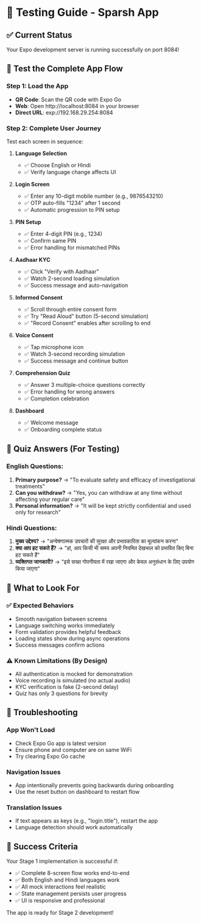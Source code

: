# 🧪 Testing Guide - Sparsh App

## ✅ **Current Status**

Your Expo development server is running successfully on port 8084!

## 📱 **Test the Complete App Flow**

### Step 1: Load the App

- **QR Code**: Scan the QR code with Expo Go
- **Web**: Open http://localhost:8084 in your browser
- **Direct URL**: exp://192.168.29.254:8084

### Step 2: Complete User Journey

Test each screen in sequence:

1. **Language Selection**

   - ✅ Choose English or Hindi
   - ✅ Verify language change affects UI

2. **Login Screen**

   - ✅ Enter any 10-digit mobile number (e.g., 9876543210)
   - ✅ OTP auto-fills "1234" after 1 second
   - ✅ Automatic progression to PIN setup

3. **PIN Setup**

   - ✅ Enter 4-digit PIN (e.g., 1234)
   - ✅ Confirm same PIN
   - ✅ Error handling for mismatched PINs

4. **Aadhaar KYC**

   - ✅ Click "Verify with Aadhaar"
   - ✅ Watch 2-second loading simulation
   - ✅ Success message and auto-navigation

5. **Informed Consent**

   - ✅ Scroll through entire consent form
   - ✅ Try "Read Aloud" button (5-second simulation)
   - ✅ "Record Consent" enables after scrolling to end

6. **Voice Consent**

   - ✅ Tap microphone icon
   - ✅ Watch 3-second recording simulation
   - ✅ Success message and continue button

7. **Comprehension Quiz**

   - ✅ Answer 3 multiple-choice questions correctly
   - ✅ Error handling for wrong answers
   - ✅ Completion celebration

8. **Dashboard**
   - ✅ Welcome message
   - ✅ Onboarding complete status

## 🎯 **Quiz Answers (For Testing)**

### English Questions:

1. **Primary purpose?** → "To evaluate safety and efficacy of investigational treatments"
2. **Can you withdraw?** → "Yes, you can withdraw at any time without affecting your regular care"
3. **Personal information?** → "It will be kept strictly confidential and used only for research"

### Hindi Questions:

1. **मुख्य उद्देश्य?** → "अन्वेषणात्मक उपचारों की सुरक्षा और प्रभावकारिता का मूल्यांकन करना"
2. **क्या आप हट सकते हैं?** → "हां, आप किसी भी समय अपनी नियमित देखभाल को प्रभावित किए बिना हट सकते हैं"
3. **व्यक्तिगत जानकारी?** → "इसे सख्त गोपनीयता में रखा जाएगा और केवल अनुसंधान के लिए उपयोग किया जाएगा"

## 🐛 **What to Look For**

### ✅ **Expected Behaviors**

- Smooth navigation between screens
- Language switching works immediately
- Form validation provides helpful feedback
- Loading states show during async operations
- Success messages confirm actions

### ⚠️ **Known Limitations (By Design)**

- All authentication is mocked for demonstration
- Voice recording is simulated (no actual audio)
- KYC verification is fake (2-second delay)
- Quiz has only 3 questions for brevity

## 🔧 **Troubleshooting**

### App Won't Load

- Check Expo Go app is latest version
- Ensure phone and computer are on same WiFi
- Try clearing Expo Go cache

### Navigation Issues

- App intentionally prevents going backwards during onboarding
- Use the reset button on dashboard to restart flow

### Translation Issues

- If text appears as keys (e.g., "login.title"), restart the app
- Language detection should work automatically

## 🎉 **Success Criteria**

Your Stage 1 implementation is successful if:

- ✅ Complete 8-screen flow works end-to-end
- ✅ Both English and Hindi languages work
- ✅ All mock interactions feel realistic
- ✅ State management persists user progress
- ✅ UI is responsive and professional

The app is ready for Stage 2 development!
